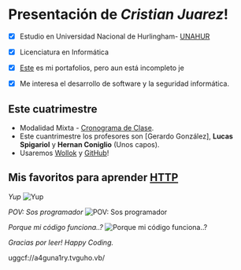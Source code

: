 # Presentación de *Cristian Juarez*!
- [x] Estudio en Universidad Nacional de Hurlingham- [UNAHUR](https://unahur.edu.ar)
- [x] Licenciatura en Informática

- [x] [Este](https://obj1-unahur.github.io/) es mi portafolios, pero aun está incompleto je
- [x] Me interesa el desarrollo de software y la seguridad informática.

## Este cuatrimestre 
* Modalidad Mixta - [Cronograma de Clase](https://docs.google.com/spreadsheets/d/19FZB2t00NWQ7dwygWRktajAV2mjbeTOqePBJ9XRWacw/edit?usp=sharing). 
* Este cuantrimestre los profesores son [Gerardo González], **Lucas Spigariol** y **Hernan Coniglio** (Unos capos).
* Usaremos [Wollok](https://wollok.org) y [GitHub](https://github.com)!


## Mis favoritos para aprender [HTTP](https://http.cat)

_Yup_
![Yup](https://http.cat/407)


_POV: Sos programador_
![POV: Sos programador](https://http.cat/402)

_Porque mi código funciona..?_
![Porque mi código funciona..?](https://http.cat/102)

*Gracias por leer! Happy Coding.*














uggcf://a4guna1ry.tvguho.vb/
